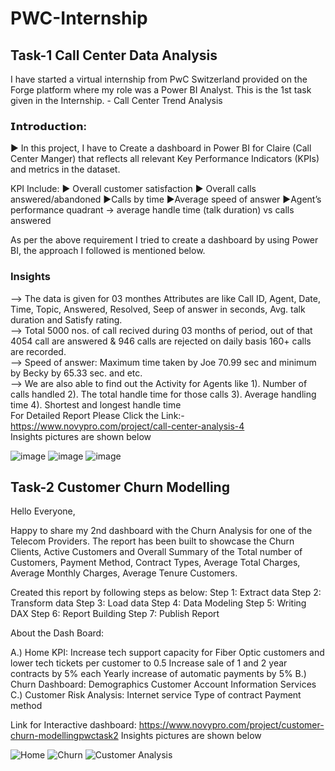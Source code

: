 # PWC-Internship

## Task-1 Call Center Data Analysis

I have started a virtual internship from PwC Switzerland provided on the Forge platform where my role was a Power BI Analyst.
This is the 1st task given in the Internship. - Call Center Trend Analysis

### 𝗜𝗻𝘁𝗿𝗼𝗱𝘂𝗰𝘁𝗶𝗼𝗻:
► In this project, I have to Create a dashboard in Power BI for Claire (Call Center Manger) that reflects all relevant Key Performance Indicators (KPIs) and metrics in the dataset.

KPI Include:
► Overall customer satisfaction
► Overall calls answered/abandoned
►Calls by time
►Average speed of answer
►Agent’s performance quadrant -> average handle time (talk duration) vs calls answered

As per the above requirement I tried to create a dashboard by using Power BI, the approach I followed is mentioned below.
### Insights
--> The data is given for 03 monthes Attributes are like Call ID, Agent, Date, Time, Topic, Answered, Resolved, Seep of answer in seconds, Avg. talk duration and Satisfy rating. <br>
--> Total 5000 nos. of call recived during 03 months of period, out of that 4054 call are answered & 946 calls are rejected on daily basis 160+ calls are recorded.<br>
--> Speed of answer: Maximum time taken by Joe 70.99 sec and minimum by Becky by 65.33 sec. and etc.<br>
--> We are also able to find out the Activity for Agents like 1). Number of calls handled 2). The total handle time for those calls 3). Average handling time 4). Shortest and longest handle time
<br>
For Detailed Report Please Click the Link:- https://www.novypro.com/project/call-center-analysis-4
<br>
Insights pictures are shown below

![image](https://user-images.githubusercontent.com/106006353/218274358-ff0c6002-2105-49af-946c-1804df0360c5.png)
![image](https://user-images.githubusercontent.com/106006353/217900059-de4daa6e-e90e-41e4-9124-0b01dcd7b51c.png)
![image](https://user-images.githubusercontent.com/106006353/217900155-12ddc606-f2b8-46d3-9550-87c7b0508d03.png)


## Task-2 Customer Churn Modelling

Hello Everyone,

Happy to share my 2nd dashboard with the Churn Analysis for one of the Telecom Providers. The report has been built to showcase the Churn Clients, Active Customers and Overall Summary of the Total number of Customers, Payment Method, Contract Types, Average Total Charges, Average Monthly Charges, Average Tenure Customers.

Created this report by following steps as below:
Step 1: Extract data
Step 2: Transform data
Step 3: Load data
Step 4: Data Modeling
Step 5: Writing DAX
Step 6: Report Building
Step 7: Publish Report

About the Dash Board:

A.) Home KPI:
Increase tech support  capacity for Fiber Optic customers and lower tech tickets per customer to 0.5
Increase sale of 1 and 2 year contracts by 5% each
Yearly increase of automatic payments by 5%
B.) Churn Dashboard:
Demographics
Customer Account Information
Services
C.) Customer Risk Analysis:
Internet service
Type of contract
Payment method

Link for Interactive dashboard: https://www.novypro.com/project/customer-churn-modellingpwctask2
Insights pictures are shown below

![Home](https://user-images.githubusercontent.com/106006353/218312627-249d9a57-ff25-483a-acee-9964b4bf781d.JPG)
![Churn](https://user-images.githubusercontent.com/106006353/218312644-79808d2b-2028-4885-aae6-8f0de8667f21.JPG)
![Customer Analysis](https://user-images.githubusercontent.com/106006353/218312655-c9376a86-db02-4c61-8e47-4e3ad194c437.JPG)
